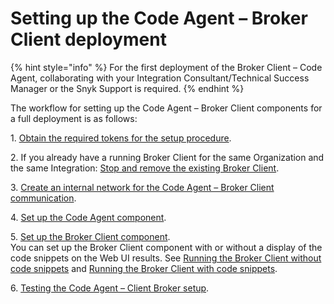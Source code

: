 # Setting up the Code Agent – Broker Client deployment

{% hint style="info" %}
For the first deployment of the Broker Client – Code Agent, collaborating with your Integration Consultant/Technical Success Manager or the Snyk Support is required.
{% endhint %}

The workflow for setting up the Code Agent – Broker Client components for a full deployment is as follows:

1\. [Obtain the required tokens for the setup procedure](step-1-obtaining-the-required-tokens-for-the-setup-procedure/).

2\. If you already have a running Broker Client for the same Organization and the same Integration: [Stop and remove the existing Broker Client](step-2-removing-an-existing-broker-client.md).

3\. [Create an internal network for the Code Agent – Broker Client communication](step-3-creating-a-network-for-the-broker-client-and-code-agent-communication.md).

4\. [Set up the Code Agent component](step-4-setting-up-the-code-agent/).

5\. [Set up the Broker Client component](step-5-setting-up-the-broker-client/).\
You can set up the Broker Client component with or without a display of the code snippets on the Web UI results. See [Running the Broker Client without code snippets](step-5-setting-up-the-broker-client/step-5.2a-running-the-broker-client-without-the-code-snippet-display.md) and [Running the Broker Client with code snippets](step-5-setting-up-the-broker-client/step-5.2b-running-the-broker-client-with-the-code-snippets-display.md).

6\. [Testing the Code Agent – Client Broker setup](step-6-testing-the-code-agent-snyk-broker-setup.md).

